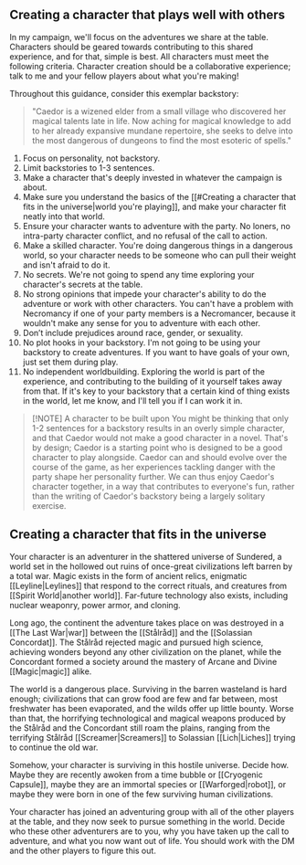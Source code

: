 ## Creating a character that plays well with others
In my campaign, we'll focus on the adventures we share at the table. Characters should be geared towards contributing to this shared experience, and for that, simple is best. All characters must meet the following criteria. Character creation should be a collaborative experience; talk to me and your fellow players about what you're making!

Throughout this guidance, consider this exemplar backstory: 
>"Caedor is a wizened elder from a small village who discovered her magical talents late in life. Now aching for magical knowledge to add to her already expansive mundane repertoire, she seeks to delve into the most dangerous of dungeons to find the most esoteric of spells."

1. Focus on personality, not backstory.
2. Limit backstories to 1-3 sentences.
3. Make a character that's deeply invested in whatever the campaign is about.
4. Make sure you understand the basics of the [[#Creating a character that fits in the universe|world you're playing]], and make your character fit neatly into that world.
5. Ensure your character wants to adventure with the party. No loners, no intra-party character conflict, and no refusal of the call to action.
6. Make a skilled character. You're doing dangerous things in a dangerous world, so your character needs to be someone who can pull their weight and isn't afraid to do it.
7. No secrets. We're not going to spend any time exploring your character's secrets at the table.
8. No strong opinions that impede your character's ability to do the adventure or work with other characters. You can't have a problem with Necromancy if one of your party members is a Necromancer, because it wouldn't make any sense for you to adventure with each other.
9. Don’t include prejudices around race, gender, or sexuality.
10. No plot hooks in your backstory. I'm not going to be using your backstory to create adventures. If you want to have goals of your own, just set them during play.
11. No independent worldbuilding. Exploring the world is part of the experience, and contributing to the building of it yourself takes away from that. If it's key to your backstory that a certain kind of thing exists in the world, let me know, and I'll tell you if I can work it in.

> [!NOTE] A character to be built upon
> You might be thinking that only 1-2 sentences for a backstory results in an overly simple character, and that Caedor would not make a good character in a novel. That's by design; Caedor is a starting point who is designed to be a good character to play alongside. Caedor can and should evolve over the course of the game, as her experiences tackling danger with the party shape her personality further. We can thus enjoy Caedor's character together, in a way that contributes to everyone's fun, rather than the writing of Caedor's backstory being a largely solitary exercise.

## Creating a character that fits in the universe
Your character is an adventurer in the shattered universe of Sundered, a world set in the hollowed out ruins of once-great civilizations left barren by a total war. Magic exists in the form of ancient relics, enigmatic [[Leyline|Leylines]] that respond to the correct rituals, and creatures from [[Spirit World|another world]]. Far-future technology also exists, including nuclear weaponry, power armor, and cloning.

Long ago, the continent the adventure takes place on was destroyed in a [[The Last War|war]] between the [[Stålråd]] and the [[Solassian Concordat]]. The Stålråd rejected magic and pursued high science, achieving wonders beyond any other civilization on the planet, while the Concordant formed a society around the mastery of Arcane and Divine [[Magic|magic]] alike.

The world is a dangerous place. Surviving in the barren wasteland is hard enough; civilizations that can grow food are few and far between, most freshwater has been evaporated, and the wilds offer up little bounty. Worse than that, the horrifying technological and magical weapons produced by the Stålråd and the Concordant still roam the plains, ranging from the terrifying Stålråd [[Screamer|Screamers]] to Solassian [[Lich|Liches]] trying to continue the old war.

Somehow, your character is surviving in this hostile universe. Decide how. Maybe they are recently awoken from a time bubble or [[Cryogenic Capsule]], maybe they are an immortal species or [[Warforged|robot]], or maybe they were born in one of the few surviving human civilizations.

Your character has joined an adventuring group with all of the other players at the table, and they now seek to pursue something in the world. Decide who these other adventurers are to you, why you have taken up the call to adventure, and what you now want out of life. You should work with the DM and the other players to figure this out.